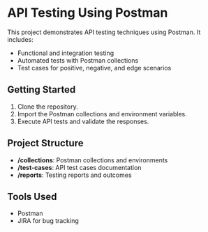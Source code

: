 # API Testing Using Postman  
This project demonstrates API testing techniques using Postman. It includes:
- Functional and integration testing
- Automated tests with Postman collections
- Test cases for positive, negative, and edge scenarios

## Getting Started
1. Clone the repository.
2. Import the Postman collections and environment variables.
3. Execute API tests and validate the responses.

## Project Structure
- **/collections**: Postman collections and environments
- **/test-cases**: API test cases documentation
- **/reports**: Testing reports and outcomes

## Tools Used
- Postman
- JIRA for bug tracking
